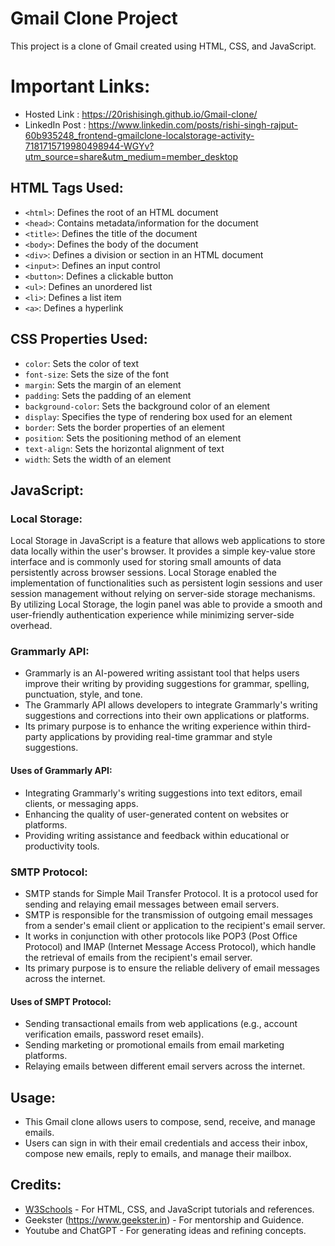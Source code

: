# Gmail Clone Project
This project is a clone of Gmail created using HTML, CSS, and JavaScript.

# Important Links:
- Hosted Link : https://20rishisingh.github.io/Gmail-clone/
- LinkedIn Post : https://www.linkedin.com/posts/rishi-singh-rajput-60b935248_frontend-gmailclone-localstorage-activity-7181715719980498944-WGYv?utm_source=share&utm_medium=member_desktop

## HTML Tags Used:
- `<html>`: Defines the root of an HTML document
- `<head>`: Contains metadata/information for the document
- `<title>`: Defines the title of the document
- `<body>`: Defines the body of the document
- `<div>`: Defines a division or section in an HTML document
- `<input>`: Defines an input control
- `<button>`: Defines a clickable button
- `<ul>`: Defines an unordered list
- `<li>`: Defines a list item
- `<a>`: Defines a hyperlink

## CSS Properties Used:
- `color`: Sets the color of text
- `font-size`: Sets the size of the font
- `margin`: Sets the margin of an element
- `padding`: Sets the padding of an element
- `background-color`: Sets the background color of an element
- `display`: Specifies the type of rendering box used for an element
- `border`: Sets the border properties of an element
- `position`: Sets the positioning method of an element
- `text-align`: Sets the horizontal alignment of text
- `width`: Sets the width of an element

## JavaScript:

### Local Storage:
 Local Storage in JavaScript is a feature that allows web applications to store data locally within the user's browser. It provides a simple key-value store interface and is commonly used for storing small amounts of data persistently across browser sessions.
 Local Storage enabled the implementation of functionalities such as persistent login sessions and user session management without relying on server-side storage mechanisms. By utilizing Local Storage, the login panel was able to provide a smooth and user-friendly authentication experience while minimizing server-side overhead.

### Grammarly API:
- Grammarly is an AI-powered writing assistant tool that helps users improve their writing by providing suggestions for grammar, spelling, punctuation, style, and tone.
- The Grammarly API allows developers to integrate Grammarly's writing suggestions and corrections into their own applications or platforms.
- Its primary purpose is to enhance the writing experience within third-party applications by providing real-time grammar and style suggestions.

#### Uses of Grammarly API:
- Integrating Grammarly's writing suggestions into text editors, email clients, or messaging apps.
- Enhancing the quality of user-generated content on websites or platforms.
- Providing writing assistance and feedback within educational or productivity tools.

### SMTP Protocol:
- SMTP stands for Simple Mail Transfer Protocol. It is a protocol used for sending and relaying email messages between email servers.
- SMTP is responsible for the transmission of outgoing email messages from a sender's email client or application to the recipient's email server.
- It works in conjunction with other protocols like POP3 (Post Office Protocol) and IMAP (Internet Message Access Protocol), which handle the retrieval of emails from the recipient's email server.
- Its primary purpose is to ensure the reliable delivery of email messages across the internet.

#### Uses of SMPT Protocol:
- Sending transactional emails from web applications (e.g., account verification emails, password reset emails).
- Sending marketing or promotional emails from email marketing platforms.
- Relaying emails between different email servers across the internet.

## Usage:

- This Gmail clone allows users to compose, send, receive, and manage emails.
- Users can sign in with their email credentials and access their inbox, compose new emails, reply to emails, and manage their mailbox.

## Credits:

- [W3Schools](https://www.w3schools.com/) - For HTML, CSS, and JavaScript tutorials and references.
- Geekster (https://www.geekster.in) - For mentorship and Guidence.
- Youtube and ChatGPT - For generating ideas and refining concepts.

